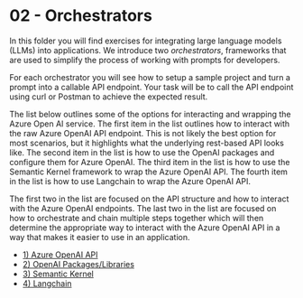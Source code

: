 # 02 - Orchestrators

In this folder you will find exercises for integrating large language models (LLMs) into applications. We introduce two *orchestrators*, frameworks that are used to simplify the process of working with prompts for developers.

For each orchestrator you will see how to setup a sample project and turn a prompt into a callable API endpoint. Your task will be to call the API endpoint using curl or Postman to achieve the expected result.

The list below outlines some of the options for interacting and wrapping the Azure Open AI service. The first item in the list outlines how to interact with the raw Azure OpenAI API endpoint. This is not likely the best option for most scenarios, but it highlights what the underlying rest-based API looks like. The second item in the list is how to use the OpenAI packages and configure them for Azure OpenAI. The third item in the list is how to use the Semantic Kernel framework to wrap the Azure OpenAI API. The fourth item in the list is how to use Langchain to wrap the Azure OpenAI API.

The first two in the list are focused on the API structure and how to interact with the Azure OpenAI endpoints. The last two in the list are focused on how to orchestrate and chain multiple steps together which will then determine the appropriate way to interact with the Azure OpenAI API in a way that makes it easier to use in an application.

* [1) Azure OpenAI API](01-AzureOpenAIAPI/azureopenaiapi.md)
* [2) OpenAI Packages/Libraries](02-OpenAIPackages/openai.md)
* [3) Semantic Kernel](03-SemanticKernel/semantickernel.md)
* [4) Langchain](04-LangChain/langchain.md)
